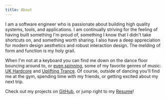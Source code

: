 ```yaml
---
title: About
---
```


I am a software engineer who is passionate about building high quality systems,
tools, and applications. I am continually striving for the feeling of having
built something I'm proud of, something I know that I didn't take shortcuts on,
and something worth sharing. I also have a deep appreciation for modern design
aesthetics and robust interaction design. The melding of form and function is
my holy grail.

When I'm not at a keyboard you can find me down on the dance floor bouncing
around to, or [even spinning](https://soundcloud.com/evanpurkhiser), some of my
favorite genres of music: [UK Hardcore](https://www.youtube.com/watch?v=f74_RDPnaOE)
and [Uplifting Trance](https://soundcloud.com/oriuplift/tracks). Of
course, outside of dancing you'll find me at the gym, spending time with my
friends, or getting excited about my next trip.

Check out my projects on [GitHub](https://github.com/EvanPurkhiser), or jump
right to my [Resume](https://resume.evanpurkhiser.com)!

